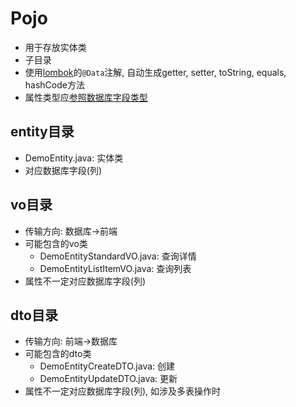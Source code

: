 # Pojo

- 用于存放实体类
- 子目录
- 使用[lombok](../Lombok.md)的`@Data`注解, 自动生成getter, setter, toString, equals, hashCode方法
- 属性类型应[参照数据库字段类型](../Java_Pojo.md#参照数据库类型设计实体类)

## entity目录

- DemoEntity.java: 实体类
- 对应数据库字段(列)

## vo目录

- 传输方向: 数据库->前端
- 可能包含的vo类
  - DemoEntityStandardVO.java: 查询详情
  - DemoEntityListItemVO.java: 查询列表
- 属性不一定对应数据库字段(列)

## dto目录

- 传输方向: 前端->数据库
- 可能包含的dto类
  - DemoEntityCreateDTO.java: 创建
  - DemoEntityUpdateDTO.java: 更新
- 属性不一定对应数据库字段(列), 如涉及多表操作时

